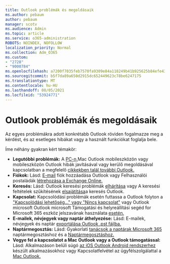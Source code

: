 ```yaml
---
title: Outlook problémák és megoldásaik
ms.author: pebaum
author: pebaum
manager: scotv
ms.audience: Admin
ms.topic: article
ms.service: o365-administration
ROBOTS: NOINDEX, NOFOLLOW
localization_priority: Normal
ms.collection: Adm_O365
ms.custom:
- "2728"
- "9000784"
ms.openlocfilehash: a7200f7035feb7570fa9309e84a118249b41b925625b84efe43e7c5f480daeca
ms.sourcegitcommit: b5f7da89a650d2915dc652449623c78be6247175
ms.translationtype: MT
ms.contentlocale: hu-HU
ms.lasthandoff: 08/05/2021
ms.locfileid: "53924771"
---
```

# <a name="outlook-common-issues-and-resolutions"></a>Outlook problémák és megoldásaik

Az egyes problémákra adott konkrétabb Outlook röviden fogalmazze meg a kérdést, és az esetleges hibákat vagy a használt funkciókat foglalja bele.

Íme néhány gyakran kért témakör:

- **Legutóbbi problémák:**  A [PC-n,](https://support.office.com/article/ecf61305-f84f-4e13-bb73-95a214ac1230)Mac Outlook mobileszközön vagy mobileszközön Outlook hibák [](https://support.office.com/article/54afa5e3-db38-422a-9d94-3b55330ded8e) javításával vagy kerülő megoldásával kapcsolatban a megfelelő [cikkekben talál további Outlook.](https://support.office.com/article/a264ef01-9c88-48fb-9285-7017e4f31f02)
- **Fiókok:**  Lásd: [E-mail](https://support.office.com/article/6e27792a-9267-4aa4-8bb6-c84ef146101b) fiók hozzáadása Outlook vagy Felhasználói postaládák [létrehozása a Exchange Online.](https://docs.microsoft.com/Exchange/recipients-in-exchange-online/create-user-mailboxes)
- **Keresés:**  Lásd: Outlook keresési problémák [elhárítása](https://support.office.com/article/2556b11f-f4d8-46be-b0a7-de33a3f4f066) vagy A keresési feltételek szűkítésének [elsajátítása](https://support.office.com/article/D824D1E9-A255-4C8A-8553-276FB895A8DA)a keresés Outlook.
- **Kapcsolat:**  Kapcsolódási problémák esetén futtassa a Outlook folyton a ["Kapcsolódási lehetőség..." vagy "Nincs kapcsolat"](https://aka.ms/SaRA-OutlookDisconnect) [](https://aka.ms/SaRA-OutlookPwdPrompt) vagy Outlook microsoft Outlook microsoft Támogatási és helyreállítási segéd for Microsoft 365 eszköz jelszavának használata [esetén.](https://diagnostics.outlook.com/#/)
- **E-mailek, névjegyek vagy naptár áthelyezése:**  Lásd: E-mailek, névjegyek és naptár [exportálása Outlook .pst fájlba.](https://support.office.com/article/14252b52-3075-4e9b-be4e-ff9ef1068f91)
- **Naptármegosztás:**  Lásd: Gyakorlati [tanácsok a naptárak Microsoft 365](https://support.office.com/article/b576ecc3-0945-4d75-85f1-5efafb8a37b4) naptármegosztáshoz és a [Naptármegosztáshoz.](https://support.office.com/article/D93F72D3-2361-4E0D-8D6A-5C4939C17F39)
- **Vegye fel a kapcsolatot a Mac Outlook vagy a Outlook támogatással:**  Lásd: Alkalmazáson belüli súgó [az iOS Outlook Android rendszerhez](https://support.office.com/article/218a22d1-9fa5-4889-b689-de1c63493243) készült alkalmazásokhoz vagy Kapcsolatfelvétel az ügyfélszolgálattal a [Mac Outlook.](https://support.office.com/article/d0410177-8e65-4487-93f7-206a3a3d71a8)
